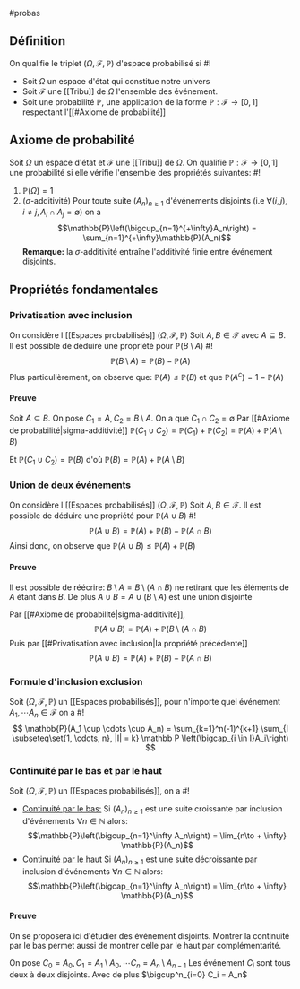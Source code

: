 #probas
## Définition
On qualifie le triplet $(\Omega, \mathcal{F}, \mathbb{P})$ d'espace probabilisé si #!
- Soit $\Omega$ un espace d'état qui constitue notre univers
- Soit $\mathcal{F}$ une [[Tribu]] de $\Omega$ l'ensemble des événement.
- Soit une probabilité $\mathbb{P}$, une application de la forme $\mathbb{P} : \mathcal{F} \to [0,1]$ respectant l'[[#Axiome de probabilité]]
<!--ID: 1707586301874-->
## Axiome de probabilité
Soit $\Omega$ un espace d'état et $\mathcal{F}$ une [[Tribu]] de $\Omega$. On qualifie $\mathbb{P} : \mathcal{F} \to [0,1]$ une probabilité si elle vérifie l'ensemble des propriétés suivantes: #!
1. $\mathbb{P}(\Omega) = 1$
2. ($\sigma$-additivité) Pour toute suite $(A_n)_{n\geq 1}$ d'événements disjoints (i.e $\forall (i,j), i \not = j, A_i \cap A_j = \emptyset$) on a $$\mathbb{P}\left(\bigcup_{n=1}^{+\infty}A_n\right) = \sum_{n=1}^{+\infty}\mathbb{P}(A_n)$$
**Remarque:** la $\sigma$-additivité entraîne l'additivité finie entre événement disjoints.
<!--ID: 1707586321110-->

## Propriétés fondamentales
### Privatisation avec inclusion
On considère l'[[Espaces probabilisés]] $(\Omega, \mathcal{F}, \mathbb{P})$ Soit $A,B \in \mathcal{F}$ avec $A \subseteq B$. Il est possible de déduire une propriété pour $\mathbb{P}(B \setminus A)$ #!
$$ \mathbb{P}(B \setminus A) = \mathbb P(B) - \mathbb P(A)$$
Plus particulièrement, on observe que: $\mathbb P(A) \leq \mathbb P(B)$ et que $\mathbb P(A^c) = 1 - \mathbb P(A)$ 
<!--ID: 1707588267113-->

#### Preuve
Soit $A \subseteq B$. On pose $C_1 = A, C_2 = B\setminus A$. On a que $C_1 \cap C_2 = \emptyset$
Par [[#Axiome de probabilité|sigma-additivité]] $\mathbb P(C_1 \cup C_2) = \mathbb P(C_1) + \mathbb P(C_2) = \mathbb P(A) + \mathbb{P}(A \setminus B)$ 

Et $\mathbb{P}(C_1 \cup C_2) = \mathbb P (B)$ d'où $\mathbb{P}(B)= \mathbb{P}(A) + \mathbb{P}(A \setminus B)$ 
$$\tag*{$\blacksquare$}$$

### Union de deux événements
On considère l'[[Espaces probabilisés]] $(\Omega, \mathcal{F}, \mathbb{P})$ Soit $A,B \in \mathcal{F}$. Il est possible de déduire une propriété pour $\mathbb{P}(A \cup B)$ #!
$$ \mathbb P(A \cup B) = \mathbb P(A) + \mathbb P(B) - \mathbb P(A \cap B) $$
Ainsi donc, on observe que $\mathbb P(A \cup B) \leq \mathbb P(A) + \mathbb P(B)$ 
<!--ID: 1707588800764-->

#### Preuve
Il est possible de réécrire: $B \setminus A = B \setminus (A \cap B)$ ne retirant que les éléments de $A$ étant dans $B$.
De plus $A \cup B = A \cup (B \setminus A)$ est une union disjointe

Par [[#Axiome de probabilité|sigma-additivité]],
$$\mathbb P(A \cup B) = \mathbb P(A) + \mathbb P(B \setminus (A \cap B)$$
Puis par [[#Privatisation avec inclusion|la propriété précédente]] 
$$\mathbb P(A \cup B) = \mathbb P(A) + \mathbb P(B) - \mathbb P (A \cap B)$$
$$\tag*{$\blacksquare$}$$

### Formule d'inclusion exclusion
Soit $(\Omega, \mathcal{F}, \mathbb{P})$ un [[Espaces probabilisés]], pour n'importe quel événement $A_1, \cdots A_n \in \mathcal{F}$ on a #!
$$ \mathbb{P}(A_1 \cup \cdots \cup A_n) = \sum_{k=1}^n(-1)^{k+1} \sum_{I \subseteq\set{1, \cdots, n}, |I| = k} \mathbb P \left(\bigcap_{i \in I}A_i\right) $$
<!--ID: 1707589371896-->

### Continuité par le bas et par le haut
Soit $(\Omega, \mathcal{F}, \mathbb{P})$ un [[Espaces probabilisés]], on a #!
- <u>Continuité par le bas:</u> Si $(A_n)_{n \geq 1}$ est une suite croissante par inclusion d'événements $\forall n \in \mathbb{N}$ alors: $$\mathbb{P}\left(\bigcup_{n=1}^\infty A_n\right) = \lim_{n\to + \infty} \mathbb{P}(A_n)$$
- <u>Continuité par le haut</u> Si $(A_n)_{n \geq 1}$ est une suite décroissante par inclusion d'événements $\forall n \in \mathbb{N}$ alors: $$\mathbb{P}\left(\bigcap_{n=1}^\infty A_n\right) = \lim_{n\to + \infty} \mathbb{P}(A_n)$$
<!--ID: 1707589760449-->
#### Preuve
On se proposera ici d'étudier des événement disjoints.
Montrer la continuité par le bas permet aussi de montrer celle par le haut par complémentarité.

On pose $C_0 = A_0, C_1 = A_1 \setminus A_0, \cdots C_n = A_n \setminus A_{n-1}$
Les événement $C_i$ sont tous deux à deux disjoints. Avec de plus $\bigcup^n_{i=0} C_i = A_n$ 
















